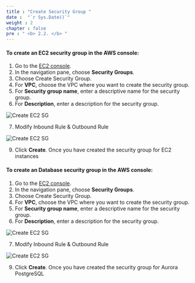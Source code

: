 ```yaml
---
title : "Create Security Group "
date :  "`r Sys.Date()`" 
weight : 2 
chapter : false
pre : " <b> 2.2. </b> "
---
```



#### To create an EC2 security group in the AWS console:

1. Go to the [EC2 console](https://us-east-1.console.aws.amazon.com/ec2/home?region=us-east-1#Home:).
2. In the navigation pane, choose **Security Groups**.
3. Choose Create Security Group.
4. For **VPC**, choose the VPC where you want to create the security group.
5. For **Security group name**, enter a descriptive name for the security group.
6. For **Description**, enter a description for the security group.

![Create EC2 SG](/images/1/4.png)

7. Modify Inbound Rule & Outbound Rule

![Create EC2 SG](/images/1/5.png)

9. Click **Create**.
Once you have created the security group for EC2 instances

#### To create an Database security group in the AWS console:

1. Go to the [EC2 console](https://us-east-1.console.aws.amazon.com/ec2/home?region=us-east-1#Home:).
2. In the navigation pane, choose **Security Groups**.
3. Choose Create Security Group.
4. For **VPC**, choose the VPC where you want to create the security group.
5. For **Security group name**, enter a descriptive name for the security group.
6. For **Description**, enter a description for the security group.

![Create EC2 SG](/images/1/6.png)

7. Modify Inbound Rule & Outbound Rule

![Create EC2 SG](/images/1/7.png)

9. Click **Create**.
Once you have created the security group for Aurora PostgreSQL